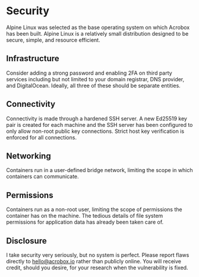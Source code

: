 # Security

Alpine Linux was selected as the base operating system on which Acrobox has
been built. Alpine Linux is a relatively small distribution designed to be
secure, simple, and resource efficient.

## Infrastructure

Consider adding a strong password and enabling 2FA on third party services
including but not limited to your domain registrar, DNS provider, and
DigitalOcean. Ideally, all three of these should be separate entities.

## Connectivity

Connectivity is made through a hardened SSH server. A new Ed25519 key pair is
created for each machine and the SSH server has been configured to only allow
non-root public key connections. Strict host key verification is enforced for
all connections.

## Networking

Containers run in a user-defined bridge network, limiting the scope in which
containers can communicate.

## Permissions

Containers run as a non-root user, limiting the scope of permissions the
container has on the machine. The tedious details of file system permissions
for application data has already been taken care of.

## Disclosure

I take security very seriously, but no system is perfect. Please report flaws
directly to hello@acrobox.io rather than publicly online. You will receive
credit, should you desire, for your research when the vulnerability is fixed.

